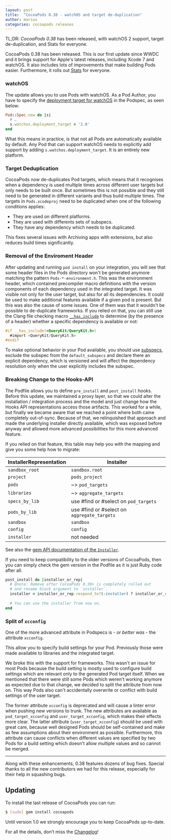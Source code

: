 ```yaml
---
layout: post
title:  "CocoaPods 0.38 - watchOS and target de-duplication"
author: marius
categories: cocoapods releases
---
```


TL;DR: _CocoaPods 0.38_ has been released, with watchOS 2 support, target de-duplication, and Stats for everyone.

<!-- more -->

CocoaPods 0.38 has been released.
This is our first update since WWDC and it brings support for Apple's latest releases, including Xcode 7 and watchOS.
It also includes lots of improvements that make building Pods easier.
Furthermore, it rolls out [Stats](http://blog.cocoapods.org/Stats/) for everyone.


### watchOS

The update allows you to use Pods with watchOS.
As a Pod Author, you have to specify the [deployment target
for watchOS](https://guides.cocoapods.org/syntax/podspec.html#watchos) in the Podspec, as seen below:

```ruby
Pod::Spec.new do |s|
  # …
  s.watchos.deployment_target = '2.0'
end
```

What this means in practice, is that not all Pods are automatically available by default.
Any Pod that can support watchOS needs to explicitly add support by adding `s.watchos.deployment_target`.
It is an entirely new platform.

### Target Deduplication

CocoaPods now de-duplicates Pod targets, which means that it recognises when a dependency is used multiple times across different user targets but only needs to be built once.
But sometimes this is not possible and they still need to be generated in different variants and thus build multiple times.
The targets in `Pods.xcodeproj` need to be duplicated when one of the following conditions applies:

* They are used on different platforms.
* They are used with differents sets of subspecs.
* They have any dependency which needs to be duplicated.

This fixes several issues with Archiving apps with extensions, but also reduces build times significantly.


### Removal of the Enviroment Header

After updating and running `pod install` on your integration, you will see that some header files in the Pods directory won't be generated anymore matching the pattern `Pods-*-environment.h`.
This was the environment header, which contained precompiler macro definitions with the version components of each dependency used in the integrated target.
It was visible not only for the user target, but also for all its dependencies.
It could be used to make additional features available if a given pod is present.
But this was also the cause of some issues.
One of them was that it wouldn't be possible to de-duplicate frameworks.
If you relied on that, you can still use the Clang file checking macro [`__has_include`](http://clang.llvm.org/docs/LanguageExtensions.html#include-file-checking-macros) to determine (by the presence of a header) whether a specific dependency is available or not:

```objective-c
#if __has_include(<QueryKit/QueryKit.h>)
  #import <QueryKit/QueryKit.h>
#endif
```

To make optional behavior in your Pod available, you should use [subspecs](https://guides.cocoapods.org/syntax/podspec.html#group_subspecs), exclude the subspec from the `default_subspecs` and declare there an explicit dependency, which is versioned and will affect the dependency resolution only when the user explicitly includes the subspec.


### Breaking Change to the Hooks-API

The Podfile allows you to define `pre_install` and `post_install` hooks.
Before this update, we maintained a proxy layer, so that we could alter the installation / integration process and the model and just change how the Hooks API representations access those artifacts.
This worked for a while, but finally we became aware that we reached a point where both came completely out-of-sync.
Because of that, we relinquished that approach and made the underlying installer directly available, which was exposed before anyway and allowed more advanced possibilities for this more advanced feature.

If you relied on that feature, this table may help you with the mapping and give you some help how to migrate:

| InstallerRepresentation   | Installer                                   |
|---------------------------|---------------------------------------------|
| `sandbox_root`            | `sandbox.root`                              |
| `project`                 | `pods_project`                              |
| `pods`                    | ~> `pod_targets`                            |
| `libraries`               | ~> `aggregate_targets`                      |
| `specs_by_lib`            | use #find or #select on `pod_targets`       |
| `pods_by_lib`             | use #find or #select on `aggregate_targets` |
| `sandbox`                 | `sandbox`                                   |
| `config`                  | `config`                                    |
| `installer`               | not needed                                  |

See also the [gem API documentation of the `Installer`](http://www.rubydoc.info/github/cocoapods/cocoapods/Pod/Installer).

If you need to keep compatibility to the older versions of CocoaPods, then you can simply check the gem version in the Podfile as it is just Ruby code after all.

```ruby
post_install do |installer_or_rep|
  # @note: Remove after CocoaPods 0.38+ is completely rolled out
  # and rename block argument to `installer`.
  installer = installer_or_rep.respond_to?(:installer) ? installer_or_rep.installer : installer_or_rep
  
  # You can use the installer from now on.
end
```


### Split of `xcconfig`

One of the more advanced attribute in Podspecs is - _or better was_ - the attribute `xcconfig`.

This allow you to specify build settings for your Pod.
Previously those were made available to libraries and the integrated target.

We broke this with the support for frameworks.
This wasn't an issue for most Pods because the build setting is mostly used to configure build settings which are relevant only to the generated Pod target itself.
When we mentioned that there were still some Pods which weren't working anymore as expected due to that change, we decided to split the attribute from now on.
This way Pods also can't accidentally overwrite or conflict with build settings of the user target.

The former attribute `xcconfig` is deprecated and will cause a linter error when pushing new versions to trunk.
The new attributes are available as `pod_target_xcconfig` and `user_target_xcconfig`, which makes their effects more clear.
The latter attribute (`user_target_xcconfig`) should be used with great care, because well designed Pods should be self-contained and make as few assumptions about their environment as possible.
Furthermore, this attribute can cause conflicts when different values are specified by two Pods for a build setting which doesn't allow multiple values and so cannot be merged.

---

Along with these enhancements, 0.38 features dozens of bug fixes.
Special thanks to all the new contributors we had for this release, especially for their help in squashing bugs.

## Updating

To install the last release of CocoaPods you can run:

```bash
$ [sudo] gem install cocoapods
```

Until version 1.0 we strongly encourage you to keep CocoaPods up-to-date.

For all the details, don’t miss the
[Changelog](https://github.com/CocoaPods/CocoaPods/releases/tag/0.38.0)!
